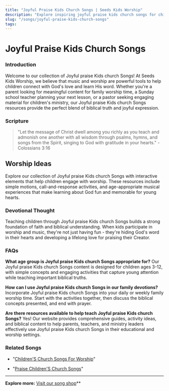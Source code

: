 ```yaml
---
title: "Joyful Praise Kids Church Songs | Seeds Kids Worship"
description: "Explore inspiring joyful praise kids church songs for children's worship and faith development. Biblical music resources for families and ministry."
slug: "/songs/joyful-praise-kids-church-songs"
tags:
---
```


# Joyful Praise Kids Church Songs

### Introduction

Welcome to our collection of Joyful praise Kids church Songs! At Seeds Kids Worship, we believe that music and worship are powerful tools to help children connect with God's love and learn His word. Whether you're a parent looking for meaningful content for family worship time, a Sunday school teacher planning your next lesson, or a pastor seeking engaging material for children's ministry, our Joyful praise Kids church Songs resources provide the perfect blend of biblical truth and joyful expression.

### Scripture

> "Let the message of Christ dwell among you richly as you teach and admonish one another with all wisdom through psalms, hymns, and songs from the Spirit, singing to God with gratitude in your hearts." - Colossians 3:16

## Worship Ideas

Explore our collection of Joyful praise Kids church Songs with interactive elements that help children engage with worship. These resources include simple motions, call-and-response activities, and age-appropriate musical experiences that make learning about God fun and memorable for young hearts.

### Devotional Thought

Teaching children through Joyful praise Kids church Songs builds a strong foundation of faith and biblical understanding. When kids participate in worship and music, they're not just having fun - they're hiding God's word in their hearts and developing a lifelong love for praising their Creator.

### FAQs

**What age group is Joyful praise Kids church Songs appropriate for?**
Our Joyful praise Kids church Songs content is designed for children ages 3-12, with simple concepts and engaging activities that capture young attention while teaching important biblical truths.

**How can I use Joyful praise Kids church Songs in our family devotions?**
Incorporate Joyful praise Kids church Songs into your daily or weekly family worship time. Start with the activities together, then discuss the biblical concepts presented, and end with prayer.

**Are there resources available to help teach Joyful praise Kids church Songs?**
Yes! Our website provides comprehensive guides, activity ideas, and biblical content to help parents, teachers, and ministry leaders effectively use Joyful praise Kids church Songs in their educational and worship settings.

### Related Songs

- "[Children'S Church Songs For Worship](/songs/children-s-church-songs-for-worship/)"

- "[Praise Children'S Church Songs](/songs/praise-children-s-church-songs/)"

---

**Explore more:** [Visit our song shop](https://seedskidsworship.com/shop)**

<!-- Schema Markup -->
<script type="application/ld+json">
{
  "@context": "https://schema.org",
  "@type": "MusicRecording",
  "name": "Joyful Praise Kids Church Songs",
  "byArtist": {
    "@type": "MusicGroup",
    "name": "Seeds Kids Worship"
  },
  "isFamilyFriendly": true,
  "url": "https://seedskidsworship.com/songs/joyful-praise-kids-church-songs/"
}
</script>
